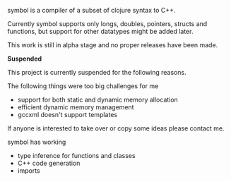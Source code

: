 symbol is a compiler of a subset of clojure syntax to C++.

Currently symbol supports only longs, doubles, pointers, structs and functions, but support for other datatypes might be added later.

This work is still in alpha stage and no proper releases have been made.

**Suspended**

This project is currently suspended for the following reasons.

The following things were too big challenges for me
* support for both static and dynamic memory allocation
* efficient dynamic memory management 
* gccxml doesn't support templates

If anyone is interested to take over or copy some ideas please contact me.

symbol has working
* type inference for functions and classes
* C++ code generation
* imports
